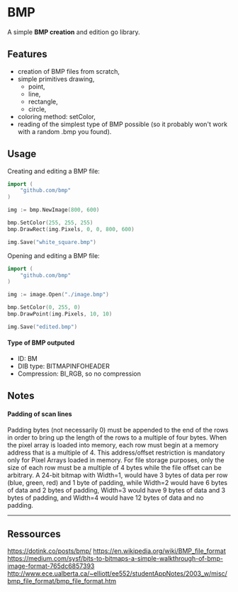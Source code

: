 # BMP

A simple **BMP creation** and edition go library.

## Features

- creation of BMP files from scratch,
- simple primitives drawing,
  - point,
  - line,
  - rectangle,
  - circle,
- coloring method: setColor,
- reading of the simplest type of BMP possible (so it probably won't work with a random .bmp you found).

## Usage

Creating and editing a BMP file:

```go
import (
	"github.com/bmp"
)

img := bmp.NewImage(800, 600)

bmp.SetColor(255, 255, 255)
bmp.DrawRect(img.Pixels, 0, 0, 800, 600)

img.Save("white_square.bmp")
```

Opening and editing a BMP file:

```go
import (
	"github.com/bmp"
)

img := image.Open("./image.bmp")

bmp.SetColor(0, 255, 0)
bmp.DrawPoint(img.Pixels, 10, 10)

img.Save("edited.bmp")
```

#### Type of BMP outputed

- ID: BM
- DIB type: BITMAPINFOHEADER
- Compression: BI_RGB, so no compression

## Notes

#### Padding of scan lines

Padding bytes (not necessarily 0) must be appended to the end of the rows in order to bring up the length of the rows to a multiple of four bytes.
When the pixel array is loaded into memory, each row must begin at a memory address that is a multiple of 4. This address/offset restriction is mandatory only for Pixel Arrays loaded in memory. For file storage purposes, only the size of each row must be a multiple of 4 bytes while the file offset can be arbitrary.
A 24-bit bitmap with Width=1, would have 3 bytes of data per row (blue, green, red) and 1 byte of padding, while Width=2 would have 6 bytes of data and 2 bytes of padding, Width=3 would have 9 bytes of data and 3 bytes of padding, and Width=4 would have 12 bytes of data and no padding.

---

## Ressources

https://dotink.co/posts/bmp/
https://en.wikipedia.org/wiki/BMP_file_format
https://medium.com/sysf/bits-to-bitmaps-a-simple-walkthrough-of-bmp-image-format-765dc6857393
http://www.ece.ualberta.ca/~elliott/ee552/studentAppNotes/2003_w/misc/bmp_file_format/bmp_file_format.htm
